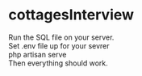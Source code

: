 # cottagesInterview
Run the SQL file on your server. <br>
Set .env file up for your sevrer <br>
php artisan serve <br>
Then everything should work.
